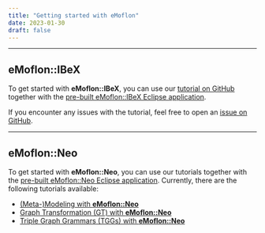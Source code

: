 ```yaml
---
title: "Getting started with eMoflon"
date: 2023-01-30
draft: false
---
```


___
## eMoflon::IBeX

To get started with **eMoflon::IBeX**, you can use our [tutorial on GitHub](https://github.com/eMoflon/emoflon-ibex-tutorial/releases/latest) together with the [pre-built eMoflon::IBeX Eclipse application](../download/#pre-built-eclipse-application-ibex).

If you encounter any issues with the tutorial, feel free to open an [issue on GitHub](https://github.com/eMoflon/emoflon-ibex-tutorial/issues).


___
## eMoflon::Neo

To get started with **eMoflon::Neo**, you can use our tutorials together with the [pre-built eMoflon::Neo Eclipse application](../download/#pre-built-eclipse-application-neo).
Currently, there are the following tutorials available:
- [(Meta-)Modeling with **eMoflon::Neo**](https://paper.dropbox.com/doc/Meta-Modelling-with-eNeo-jKeVQDlC2BAdD0TDQuF0I)
- [Graph Transformation (GT) with **eMoflon::Neo**](https://paper.dropbox.com/doc/Model-Transformation-via-Graph-Transformation-with-eNeo--BxnuRQs4RPsdh1dj6CTLPClPAg-z2dkcPjjgz5nQem9CXR5m)
- [Triple Graph Grammars (TGGs) with **eMoflon::Neo**](https://paper.dropbox.com/doc/Consistency-Management-via-Triple-Graph-Grammars-with-eNeo--Bxl1bjrPyb4shF3IhRaqJWtSAg-TimuK2t1cq3SqazufqdZv)
